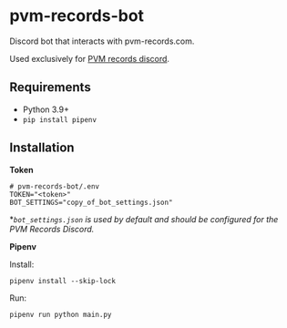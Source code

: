 # pvm-records-bot

Discord bot that interacts with pvm-records.com.

Used exclusively for [PVM records discord](https://discord.gg/NncJz68nsD).

## Requirements

- Python 3.9+
- `pip install pipenv`

## Installation

**Token**

```
# pvm-records-bot/.env
TOKEN="<token>"
BOT_SETTINGS="copy_of_bot_settings.json"
```

**`bot_settings.json` is used by default and should be configured for the PVM Records Discord.*

**Pipenv**

Install:

```
pipenv install --skip-lock
```

Run:

```
pipenv run python main.py
```
